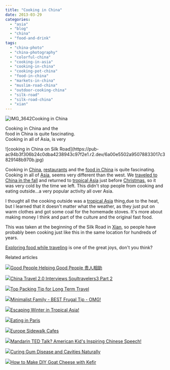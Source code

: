 ```yaml
---
title: "Cooking in China"
date: 2013-03-29
categories: 
  - "asia"
  - "blog"
  - "china"
  - "food-and-drink"
tags: 
  - "china-photo"
  - "china-photography"
  - "colorful-china"
  - "cooking-in-asia"
  - "cooking-in-china"
  - "cooking-pot-china"
  - "food-in-china"
  - "markets-in-china"
  - "muslim-road-china"
  - "outdoor-cooking-china"
  - "silk-road"
  - "silk-road-china"
  - "xian"
---
```


![IMG_3642](https://pub-ac94b3f306b24c0dba4238943c97f2e1.r2.dev/6a00e5502a95078833017ee9cc40a5970d.jpg)Cooking in China  
  
Cooking in China and the  
food in China is quite fascinating.  
Cooking in all of Asia, is very

<!--more--> ![cooking in China on Silk Road](https://pub-ac94b3f306b24c0dba4238943c97f2e1.r2.dev/6a00e5502a95078833017c3829148b970b.jpg)  
  
Cooking in [China](http://soultravelers3new.local/2012/12/china-family-vacation-beauty-love-joy-.html "China family vacation"), [restaurants](http://soultravelers3new.local/2013/01/chinese-restaurants-in-china-.html "Chinese restaurants in China") and the [food in China](http://soultravelers3new.local/2012/11/food-in-china.html "food in China") is quite fascinating. Cooking in all of [Asia](http://soultravelers3new.local/2012/08/awesome-asian-coconut-rickshaw-photo.html "Asia photo"), seems very different than the west. We [traveled to China in the fall](http://soultravelers3new.local/2012/11/china-travel-in-the-autumn.html "China travel in fall") and returned to [tropical Asia](http://soultravelers3new.local/2013/02/escaping-winter-in-tropical-asia.html "escaping winter in tropical Asia") just before [Christmas](http://soultravelers3new.local/2009/12/how-to-enjoy-family-travel-abroad-at-christmas-digital-nomad-4hww-extended-travel-holidays.html "Christmas abroad"), so it was very cold by the time we left. This didn't stop people from cooking and eating outside...a very popular activity all over Asia.  
  
I thought all the cooking outside was a [tropical Asia](http://soultravelers3new.local/2011/01/tropical-winter-home-in-penang-malaysia-location-indenpendent-digital-nomad-long-term-travel-tips-.html "tropical winter in Penang") thing,due to the heat, but I learned that it doesn't matter what the weather, as they just put on warm clothes and got some coal for the homemade stoves. It's more about making money I think and part of the culture and the original fast food.  
  
This was taken at the beginning of the Silk Road in [Xian](http://soultravelers3new.local/2012/12/china-travel-shopping-and-markets-rtw.html "shopping xian china"), so people have probably been cooking just like this in the same location for hundreds of years.  
  
[Exploring food while traveling](http://soultravelers3new.local/2012/11/yum-loving-the-food-in-beijing.html "food in Beijing") is one of the great joys, don't you think?  
  
  

Related articles

[![](http://i.zemanta.com/150504293_80_80.jpg)](http://soultravelers3new.local/2013/03/good-people-helping-good-people-%E8%B4%B5%E4%BA%BA%E7%9B%B8%E5%8A%A9.html)[Good People Helping Good People 贵人相助](http://soultravelers3new.local/2013/03/good-people-helping-good-people-%E8%B4%B5%E4%BA%BA%E7%9B%B8%E5%8A%A9.html)

[![](http://i.zemanta.com/146409563_80_80.jpg)](http://soultravelers3new.local/2013/02/china-travel-20-interviews-soultravelers3-part-2.html)[China Travel 2.0 Interviews Soultravelers3 Part 2](http://soultravelers3new.local/2013/02/china-travel-20-interviews-soultravelers3-part-2.html)

[![](http://i.zemanta.com/149896182_80_80.jpg)](http://soultravelers3new.local/2013/03/top-travel-tip-for-long-term-travel.html)[Top Packing Tip for Long Term Travel](http://soultravelers3new.local/2013/03/top-travel-tip-for-long-term-travel.html)

[![](http://i.zemanta.com/148118983_80_80.jpg)](http://soultravelers3new.local/2013/02/minimalist-family-frugal-tip-omg.html)[Minimalist Family - BEST Frugal Tip - OMG!](http://soultravelers3new.local/2013/02/minimalist-family-frugal-tip-omg.html)

[![](http://i.zemanta.com/148698346_80_80.jpg)](http://soultravelers3new.local/2013/02/escaping-winter-in-tropical-asia.html)[Escaping Winter in Tropical Asia!](http://soultravelers3new.local/2013/02/escaping-winter-in-tropical-asia.html)

[![](http://i.zemanta.com/147811338_80_80.jpg)](http://soultravelers3new.local/2013/02/eating-in-paris.html)[Eating in Paris](http://soultravelers3new.local/2013/02/eating-in-paris.html)

[![](http://i.zemanta.com/148973016_80_80.jpg)](http://soultravelers3new.local/2013/03/europe-sidewalk-cafes.html)[Europe Sidewalk Cafes](http://soultravelers3new.local/2013/03/europe-sidewalk-cafes.html)

[![](http://i.zemanta.com/152306180_80_80.jpg)](http://soultravelers3new.local/2013/03/mandarin-ted-talk-american-kids-inspiring-chinese-speech-.html)[Mandarin TED Talk? American Kid's Inspiring Chinese Speech!](http://soultravelers3new.local/2013/03/mandarin-ted-talk-american-kids-inspiring-chinese-speech-.html)

[![](http://i.zemanta.com/154024597_80_80.jpg)](http://soultravelers3new.local/2013/03/curing-gum-disease-and-cavities-naturally.html)[Curing Gum Disease and Cavities Naturally](http://soultravelers3new.local/2013/03/curing-gum-disease-and-cavities-naturally.html)

[![](http://i.zemanta.com/143441271_80_80.jpg)](http://soultravelers3new.local/2013/02/how-to-make-diy-goat-cheese-with-kefir.html)[How to Make DIY Goat Cheese with Kefir](http://soultravelers3new.local/2013/02/how-to-make-diy-goat-cheese-with-kefir.html)
